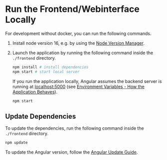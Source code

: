 # Run the Frontend/Webinterface Locally

For development without docker, you can run the following commands.

1) Install node version 16, e.g. by using the [Node Version Manager](https://github.com/nvm-sh/nvm).

2) Launch the application by running the following command inside the `./frontend` directory.

   ```bash
   npm install # install dependencies
   npm start # start local server
   ```
   If you run the application locally, Angular assumes the backend server is running
   at <a href="http://localhost:5000" target="_blank" rel="noreferrer">localhost:5000</a> (see
   [Environment Variables - How the Application Behaves](/documentation/introduction/environment.html#environment-variables-how-the-application-behaves)).

   ```bash
   npm start
   ```

## Update Dependencies

To update the dependencies, run the following command inside the `./frontend` directory.

```bash
npm update
```

To update the Angular version, follow the [Angular Update Guide](https://update.angular.io/).
